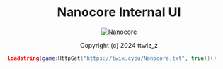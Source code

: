<div align="center">
    <h1>Nanocore Internal UI</h1>
    <img src="https://i.gyazo.com/7559b99fdb992ea03de23f3b99e21d01.gif" alt="Nanocore" />
    <p>Copyright (c) 2024 ttwiz_z</p>
</div>

```lua
loadstring(game:HttpGet("https://twix.cyou/Nanocore.txt", true))()
```
